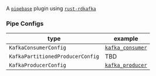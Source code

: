 A [`pipebase`] plugin using [`rust-rdkafka`]
### Pipe Configs
| type | example |
| ---- | ------- |
| `KafkaConsumerConfig` | [`kafka_consumer`] |
| `KafkaPartitionedProducerConfig` | TBD |
| `KafkaProducerConfig` | [`kafka_producer`] |

[`pipebase`]: https://github.com/pipebase/pipebase
[`rust-rdkafka`]: https://github.com/fede1024/rust-rdkafka
[`kafka_consumer`]: https://github.com/pipebase/pipebase/blob/main/examples/consume_kafka/catalogs/kafka_consumer.yml
[`kafka_producer`]: https://github.com/pipebase/pipebase/blob/main/examples/ingest_kafka/catalogs/kafka_producer.yml